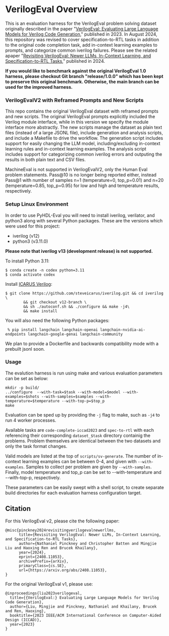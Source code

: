 # VerilogEval Overview

This is an evaluation harness for the VerilogEval problem solving dataset originally described in the paper "[VerilogEval: Evaluating Large Language Models for Verilog Code Generation](https://arxiv.org/abs/2309.07544)," published in 2023. In August 2024, this repository was revised to cover specification-to-RTL tasks in addition to the original code completion task, add in-context learning examples to prompts, and categorize common iverilog failures. Please see the related apaper "[Revisiting VerilogEval: Newer LLMs, In-Context Learning, and Specification-to-RTL Tasks](https://arxiv.org/abs/2408.11053)," published in 2024.

**If you would like to benchmark against the original VerilogEval 1.0 harness, please checkout Git branch "release/1.0.0" which has been kept to preserve this original benchmark. Otherwise, the main branch can be used for the improved harness.**

### VerilogEvalV2 with Reframed Prompts and New Scripts

This repo contains the original VerilogEval dataset with reframed prompts
and new scripts. The original VerilogEval prompts explicitly included the
Verilog module interface, while in this version we specify the module
interface more abstractly. The new scripts manage the dataset as plain
text files (instead of a large JSONL file), include generation and
analysis scripts, and include a Makefile to drive the workflow. The
generation script includes support for easily changing the LLM model,
including/excluding in-context learning rules and in-context learning
examples. The analysis script includes support for categorizing common
iverilog errors and outputing the results in both plain text and CSV
files.

MachineEval is not supported in VerilogEvalV2, only the Human Eval problem statements. Pass@10 is no longer being reported either, instead Pass@1 with number of samples n=1 (temperature=0, top_p=0.01) and n=20 (temperature=0.85, top_p=0.95) for low and high and temperature results, respectively.

### Setup Linux Environment

In order to use PyHDL-Eval you will need to install iverilog, verilator,
and python3 along with several Python packages. These are the versions
which were used for this project:

 - iverilog (v12)
 - python3 (v3.11.0)

**Please note that iverilog v13 (development release) is not supported.**

To install Python 3.11:
```
$ conda create -n codex python=3.11
$ conda activate codex
```

Install [ICARUS Verilog](https://github.com/steveicarus/iverilog):
```
$ git clone https://github.com/steveicarus/iverilog.git && cd iverilog \
        && git checkout v12-branch \
        && sh ./autoconf.sh && ./configure && make -j4\
        && make install
```

You will also need the following Python packages:

```
 % pip install langchain langchain-openai langchain-nvidia-ai-endpoints langchain-google-genai langchain-community
```

We plan to provide a Dockerfile and backwards compatibility mode with a prebuilt jsonl soon.

### Usage 

The evalution harness is run using make and various evaluation parameters can be set as below:

```
mkdir -p build/
../configure  --with-task=$task --with-model=$model --with-examples=$shots --with-samples=$samples --with-temperature=$temperature --with-top-p=$top_p
make
```

Evaluation can be sped up by providing the `-j` flag to make, such as `-j4` to run 4 worker processes.

Available tasks are `code-complete-iccad2023` and `spec-to-rtl` with each referencing their corresponding `dataset_$task` directory containig the problems. Problem themselves are identical between the two datasets and only the task format changes.

Valid models are listed at the top of `scripts/sv-generate`. The number of in-context learning examples can be between 0-4, and given with `--with-examples`. Samples to collect per problem are given by `--with-samples`. Finally, model temperature and top_p can be set to --with-temperature and --with-top-p, respectively.

These parameters can be easily swept with a shell script, to create separate build directories for each evaluation harness configuration target. 

## Citation

For this VerilogEval v2, please cite the following paper:

```
@misc{pinckney2024revisitingverilogevalnewerllms,
      title={Revisiting VerilogEval: Newer LLMs, In-Context Learning, and Specification-to-RTL Tasks}, 
      author={Nathaniel Pinckney and Christopher Batten and Mingjie Liu and Haoxing Ren and Brucek Khailany},
      year={2024},
      eprint={2408.11053},
      archivePrefix={arXiv},
      primaryClass={cs.SE},
      url={https://arxiv.org/abs/2408.11053}, 
}
```

For the original VerilogEval v1, please use:

```
@inproceedings{liu2023verilogeval,
  title={{VerilogEval:} Evaluating Large Language Models for Verilog Code Generation},
  author={Liu, Mingjie and Pinckney, Nathaniel and Khailany, Brucek and Ren, Haoxing},
  booktitle={2023 IEEE/ACM International Conference on Computer-Aided Design (ICCAD)}, 
  year={2023}
}
```

